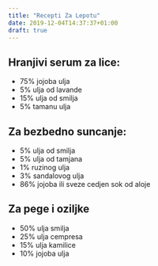 ```yaml
---
title: "Recepti Za Lepotu"
date: 2019-12-04T14:37:37+01:00
draft: true
---
```


## Hranjivi serum za lice:
- 75% jojoba ulja
- 5% ulja od lavande
- 15% ulja od smilja
- 5% tamanu ulja

## Za bezbedno suncanje:
- 5% ulja od smilja
- 5% ulja od tamjana
- 1% ruzinog ulja
- 3% sandalovog ulja
- 86% jojoba ili sveze cedjen sok od aloje

## Za pege i oziljke
- 50% ulja smilja
- 25% ulja cempresa
- 15% ulja kamilice
- 10% jojoba ulja